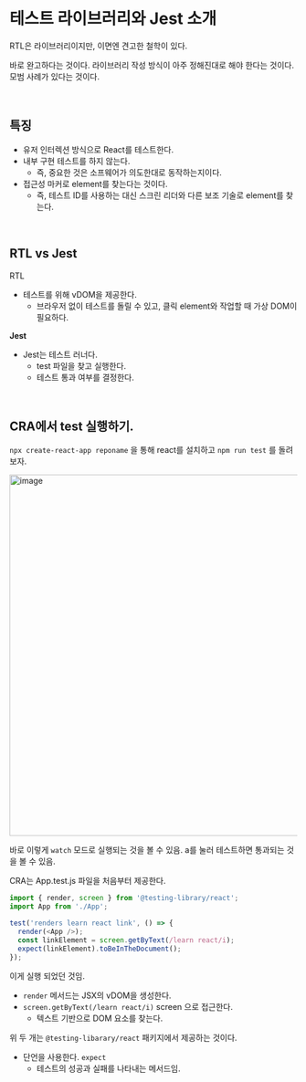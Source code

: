 # 테스트 라이브러리와 Jest 소개

RTL은 라이브러리이지만, 이면엔 견고한 철학이 있다.

바로 완고하다는 것이다. 라이브러리 작성 방식이 아주 정해진대로 해야 한다는 것이다. 모범 사례가 있다는 것이다.

<br/>

## 특징

- 유저 인터렉션 방식으로 React를 테스트한다.
- 내부 구현 테스트를 하지 않는다.
  - 즉, 중요한 것은 소프웨어가 의도한대로 동작하는지이다.
- 접근성 마커로 element를 찾는다는 것이다.
  - 즉, 테스트 ID를 사용하는 대신 스크린 리더와 다른 보조 기술로 element를 찾는다.

<br/>

## RTL vs Jest

RTL

- 테스트를 위해 vDOM을 제공한다. 
  - 브라우저 없이 테스트를 돌릴 수 있고, 클릭 element와 작업할 때 가상 DOM이 필요하다.

**Jest**

- Jest는 테스트 러너다.
  - test 파일을 찾고 실행한다.
  - 테스트 통과 여부를 결정한다.

<br/>

## CRA에서 test 실행하기.

`npx create-react-app reponame` 을 통해 react를 설치하고 `npm run test` 를 돌려보자.

<img width="633" alt="image" src="https://github.com/pozafly/TIL/assets/59427983/b499e48e-0f12-48ee-8a33-8ac0135cd977">

바로 이렇게 `watch` 모드로 실행되는 것을 볼 수 있음. a를 눌러 테스트하면 통과되는 것을 볼 수 있음.

CRA는 App.test.js 파일을 처음부터 제공한다.

```javascript
import { render, screen } from '@testing-library/react';
import App from './App';

test('renders learn react link', () => {
  render(<App />);
  const linkElement = screen.getByText(/learn react/i);
  expect(linkElement).toBeInTheDocument();
});
```

이게 실행 되었던 것임.

- `render` 메서드는 JSX의 vDOM을 생성한다. 
- `screen.getByText(/learn react/i)` screen 으로 접근한다.
  - 텍스트 기반으로 DOM 요소를 찾는다.

위 두 개는 `@testing-libarary/react` 패키지에서 제공하는 것이다.

- 단언을 사용한다. `expect`
  - 테스트의 성공과 실패를 나타내는 메서드임.

